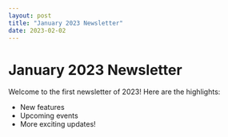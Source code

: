 ```yaml
---
layout: post
title: "January 2023 Newsletter"
date: 2023-02-02
---
```


# January 2023 Newsletter

Welcome to the first newsletter of 2023! Here are the highlights:

- New features
- Upcoming events
- More exciting updates!
